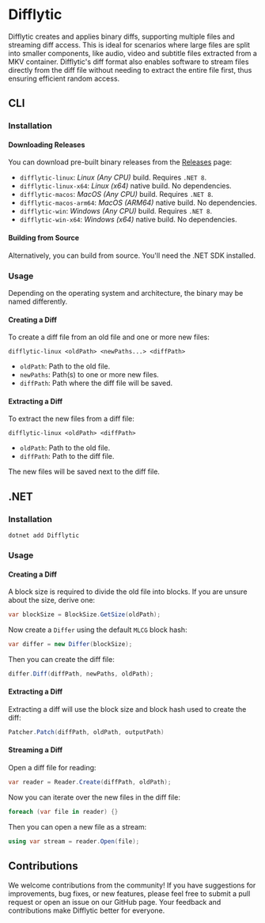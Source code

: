 # Difflytic

Difflytic creates and applies binary diffs, supporting multiple files and streaming diff access. This is ideal for scenarios where large files are split into smaller components, like audio, video and subtitle files extracted from a MKV container. Difflytic's diff format also enables software to stream files directly from the diff file without needing to extract the entire file first, thus ensuring efficient random access.

## CLI

### Installation

#### Downloading Releases

You can download pre-built binary releases from the [Releases](https://github.com/Deathspike/Difflytic/releases) page:

- `difflytic-linux`: _Linux (Any CPU)_ build. Requires `.NET 8`.
- `difflytic-linux-x64`: _Linux (x64)_ native build. No dependencies.
- `difflytic-macos`: _MacOS (Any CPU)_ build. Requires `.NET 8`.
- `difflytic-macos-arm64`: _MacOS (ARM64)_ native build. No dependencies.
- `difflytic-win`: _Windows (Any CPU)_ build. Requires `.NET 8`.
- `difflytic-win-x64`: _Windows (x64)_ native build. No dependencies.

#### Building from Source

Alternatively, you can build from source. You'll need the .NET SDK installed.

### Usage

Depending on the operating system and architecture, the binary may be named differently.

#### Creating a Diff

To create a diff file from an old file and one or more new files:

    difflytic-linux <oldPath> <newPaths...> <diffPath>

- `oldPath`: Path to the old file.
- `newPaths`: Path(s) to one or more new files.
- `diffPath`: Path where the diff file will be saved.

#### Extracting a Diff

To extract the new files from a diff file:

    difflytic-linux <oldPath> <diffPath>

- `oldPath`: Path to the old file.
- `diffPath`: Path to the diff file.

The new files will be saved next to the diff file.

## .NET

### Installation

    dotnet add Difflytic

### Usage

#### Creating a Diff

A block size is required to divide the old file into blocks. If you are unsure about the size, derive one:

```cs
var blockSize = BlockSize.GetSize(oldPath);
```

Now create a `Differ` using the default `MLCG` block hash:

```cs
var differ = new Differ(blockSize);
```

Then you can create the diff file:

```cs
differ.Diff(diffPath, newPaths, oldPath);
```

#### Extracting a Diff

Extracting a diff will use the block size and block hash used to create the diff:

```cs
Patcher.Patch(diffPath, oldPath, outputPath)
```

#### Streaming a Diff

Open a diff file for reading:

```cs
var reader = Reader.Create(diffPath, oldPath);
```

Now you can iterate over the new files in the diff file:

```cs
foreach (var file in reader) {}
```

Then you can open a new file as a stream:

```cs
using var stream = reader.Open(file);
```

## Contributions

We welcome contributions from the community! If you have suggestions for improvements, bug fixes, or new features, please feel free to submit a pull request or open an issue on our GitHub page. Your feedback and contributions make Difflytic better for everyone.
